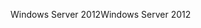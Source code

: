 <span data-ttu-id="aee00-101">Windows Server 2012</span><span class="sxs-lookup"><span data-stu-id="aee00-101">Windows Server 2012</span></span>